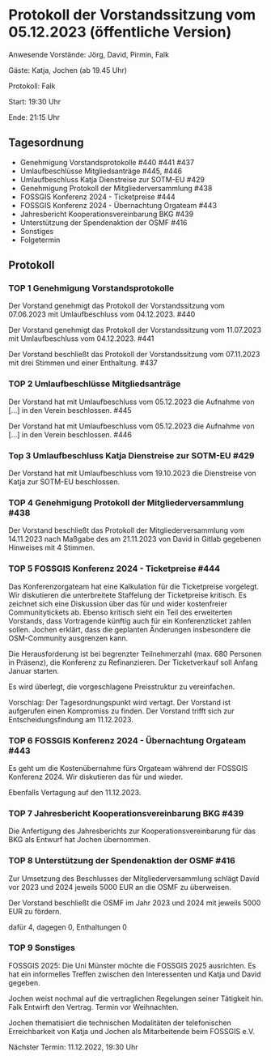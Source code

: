# Protokoll der Vorstandssitzung vom 05.12.2023 (öffentliche Version)

Anwesende Vorstände: Jörg, David, Pirmin, Falk

Gäste: Katja, Jochen (ab 19.45 Uhr)

Protokoll: Falk

Start: 19:30 Uhr

Ende: 21:15 Uhr

## Tagesordnung

- Genehmigung Vorstandsprotokolle #440 #441 #437
- Umlaufbeschlüsse Mitgliedsanträge #445, #446
- Umlaufbeschluss Katja Dienstreise zur SOTM-EU #429
- Genehmigung Protokoll der Mitgliederversammlung #438
- FOSSGIS Konferenz 2024 - Ticketpreise #444
- FOSSGIS Konferenz 2024 - Übernachtung Orgateam #443 
- Jahresbericht Kooperationsvereinbarung BKG #439 
- Unterstützung der Spendenaktion der OSMF #416
- Sonstiges
- Folgetermin


## Protokoll

### TOP 1 Genehmigung Vorstandsprotokolle

Der Vorstand genehmigt das Protokoll der Vorstandssitzung vom 07.06.2023 mit Umlaufbeschluss vom 04.12.2023. #440

Der Vorstand genehmigt das Protokoll der Vorstandssitzung vom 11.07.2023 mit Umlaufbeschluss vom 04.12.2023. #441

Der Vorstand beschließt das Protokoll der Vorstandssitzung vom 07.11.2023 mit drei Stimmen und einer Enthaltung. #437


### TOP 2 Umlaufbeschlüsse Mitgliedsanträge

Der Vorstand hat mit Umlaufbeschluss vom 05.12.2023 die Aufnahme von [...] in den Verein beschlossen. #445

Der Vorstand hat mit Umlaufbeschluss vom 05.12.2023 die Aufnahme von [...] in den Verein beschlossen. #446


### Top 3 Umlaufbeschluss Katja Dienstreise zur SOTM-EU #429

Der Vorstand hat mit Umlaufbeschluss vom 19.10.2023 die Dienstreise von Katja zur SOTM-EU beschlossen.


### TOP 4 Genehmigung Protokoll der Mitgliederversammlung #438

Der Vorstand beschließt das Protokoll der Mitgliederversammlung vom 14.11.2023 nach Maßgabe des am 21.11.2023 von David in Gitlab gegebenen Hinweises mit 4 Stimmen. 
 

### TOP 5 FOSSGIS Konferenz 2024 - Ticketpreise #444

Das Konferenzorgateam hat eine Kalkulation für die Ticketpreise
vorgelegt. Wir diskutieren die unterbreitete Staffelung der
Ticketpreise kritisch. Es zeichnet sich eine Diskussion über das für
und wider kostenfreier Communitytickets ab. Ebenso kritisch sieht ein
Teil des erweiterten Vorstands, dass Vortragende künftig auch für ein
Konferenzticket zahlen sollen. Jochen erklärt, dass die geplanten
Änderungen insbesondere die OSM-Community ausgrenzen kann.

Die Herausforderung ist bei begrenzter Teilnehmerzahl (max. 680
Personen in Präsenz), die Konferenz zu Refinanzieren. Der
Ticketverkauf soll Anfang Januar starten.

Es wird überlegt, die vorgeschlagene Preisstruktur zu vereinfachen.

Vorschlag: Der Tagesordnungspunkt wird vertagt. Der Vorstand ist
aufgerufen einen Kompromiss zu finden. Der Vorstand trifft sich zur
Entscheidungsfindung am 11.12.2023.


### TOP 6 FOSSGIS Konferenz 2024 - Übernachtung Orgateam #443

Es geht um die Kostenübernahme fürs Orgateam während der FOSSGIS
Konferenz 2024. Wir diskutieren das für und wieder.

Ebenfalls Vertagung auf den 11.12.2023.


### TOP 7  Jahresbericht Kooperationsvereinbarung BKG #439

Die Anfertigung des Jahresberichts zur Kooperationsvereinbarung für
das BKG als Entwurf hat Jochen übernommen.


### TOP 8  Unterstützung der Spendenaktion der OSMF #416

Zur Umsetzung des Beschlusses der Mitgliederversammlung schlägt David
vor 2023 und 2024 jeweils 5000 EUR an die OSMF zu überweisen.

Der Vorstand beschließt die OSMF im Jahr 2023 und 2024 mit jeweils
5000 EUR zu fördern.

dafür 4, dagegen 0, Enthaltungen 0


### TOP 9 Sonstiges

FOSSGIS 2025: Die Uni Münster möchte die FOSSGIS 2025 ausrichten. Es
hat ein informelles Treffen zwischen den Interessenten und Katja und David
gegeben.

Jochen weist nochmal auf die vertraglichen Regelungen seiner Tätigkeit hin. Falk Entwirft den Vertrag. Termin vor Weihnachten.

Jochen thematisiert die technischen Modalitäten der telefonischen Erreichbarkeit von Katja und Jochen als Mitarbeitende beim FOSSGIS e.V.

Nächster Termin: 11.12.2022, 19:30 Uhr
